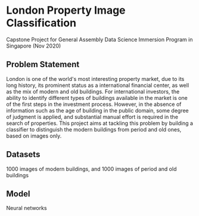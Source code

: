 # London Property Image Classification
Capstone Project for General Assembly Data Science Immersion Program in Singapore (Nov 2020)

## Problem Statement
London is one of the world's most interesting property market, due to its long history, its prominent status as a international financial center, as well as the mix of modern and old buildings.
For international investors, the ability to identify different types of buildings available in the market is one of the first steps in the investment process.
However, in the absence of information such as the age of building in the public domain, some degree of judgment is applied, and substantial manual effort is required in the search of properties.
This project aims at tackling this problem by building a classifier to distinguish the modern buildings from period and old ones, based on images only.

## Datasets
1000 images of modern buildings, and 1000 images of period and old buildings

## Model
Neural networks
